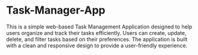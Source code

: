 # Task-Manager-App
This is a simple web-based Task Management Application designed to help users organize and track their tasks efficiently. Users can create, update, delete, and filter tasks based on their preferences. The application is built with a clean and responsive design to provide a user-friendly experience.
